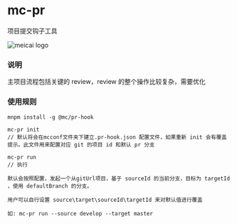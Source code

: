# mc-pr

项目提交钩子工具

![meicai logo](http://www.meicai.cn/assets/images/new-img/logo.png)

### 说明

主项目流程包括关键的 review，review 的整个操作比较复杂，需要优化

### 使用规则

```
mnpm install -g @mc/pr-hook

mc-pr init
// 默认将会在mcconf文件夹下建立.pr-hook.json 配置文件，如果重新 init 会有覆盖提示。此文件用来配置对应 git 的项目 id 和默认 pr 分支

mc-pr run
// 执行
```

```
默认会按照配置，发起一个从gitUrl项目，基于 sourceId 的当前分支，目标为 targetId ，使用 defaultBranch 的分支。

用户可以自行设置 source\target\sourceId\targetId 来对默认值进行覆盖

如: mc-pr run --source develop --target master

```
